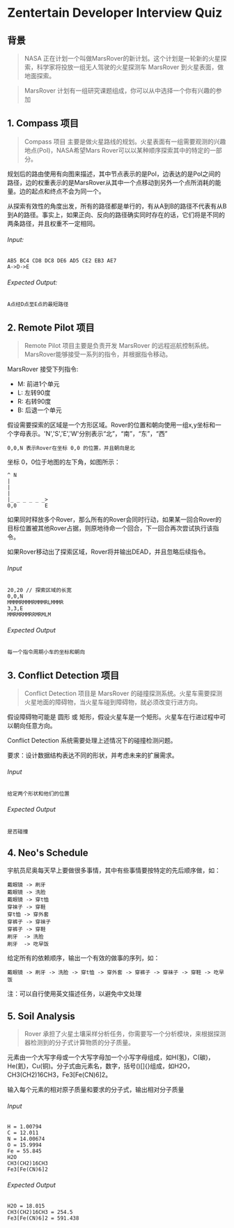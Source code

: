Zentertain Developer Interview Quiz
===================================

背景
----------

> NASA 正在计划一个叫做MarsRover的新计划。这个计划是一轮新的火星探索，科学家将投放一组无人驾驶的火星探测车 MarsRover 到火星表面，做地面探索。

> MarsRover 计划有一组研究课题组成，你可以从中选择一个你有兴趣的参加

## 1. Compass 项目

> Compass 项目 主要是做火星路线的规划。火星表面有一组需要观测的兴趣地点(PoI)，NASA希望Mars Rover可以以某种顺序探索其中的特定的一部分。

规划后的路由使用有向图来描述，其中节点表示的是PoI，边表达的是PoI之间的路径，边的权重表示的是MarsRover从其中一个点移动到另外一个点所消耗的能量。边的起点和终点不会为同一个。

从探索有效性的角度出发，所有的路径都是单行的，有从A到B的路径不代表有从B到A的路径。事实上，如果正向、反向的路径确实同时存在的话，它们将是不同的两条路径，并且权重不一定相同。

###### Input:

	AB5 BC4 CD8 DC8 DE6 AD5 CE2 EB3 AE7
	A->D->E

###### Expected Output:

	A点经D点至E点的最短路径


## 2. Remote Pilot 项目

> Remote Pilot 项目主要是负责开发 MarsRover 的远程巡航控制系统。MarsRover能够接受一系列的指令，并根据指令移动。

MarsRover 接受下列指令:

* M: 前进1个单元
* L: 左转90度
* R: 右转90度
* B: 后退一个单元

假设需要探索的区域是一个方形区域。Rover的位置和朝向使用一组x,y坐标和一个字母表示。'N','S','E','W'分别表示“北”，“南”，“东”，“西”

    0,0,N 表示Rover在坐标 0,0 的位置，并且朝向是北

坐标 0，0位于地图的左下角，如图所示：


	^ N
	|
	|
	|
	|_ _ _ _ _ _>
	0,0         E


如果同时释放多个Rover，那么所有的Rover会同时行动，如果某一回合Rover的目标位置被其他Rover占据，则原地待命一个回合，下一回合再次尝试执行该指令。

如果Rover移动出了探索区域，Rover将并输出DEAD，并且忽略后续指令。

###### Input

	20,20 // 探索区域的长宽
	0,0,N
	MMMMRMMMRMMMRLMMMR
	3,3,E
	MMRMRMMRRMRMLM

###### Expected Output

	每一个指令周期小车的坐标和朝向


## 3. Conflict Detection 项目

> Conflict Detection 项目是 MarsRover 的碰撞探测系统。火星车需要探测火星地面的障碍物，当火星车碰到障碍物，就必须改变行进方向。

假设障碍物可能是 圆形 或 矩形，假设火星车是一个矩形。火星车在行进过程中可以朝向任意方向。

Conflict Detection 系统需要处理上述情况下的碰撞检测问题。

要求：设计数据结构表达不同的形状，并考虑未来的扩展需求。

###### Input

	给定两个形状和他们的位置

###### Expected Output

	是否碰撞


## 4. Neo's Schedule

宇航员尼奥每天早上要做很多事情，其中有些事情要按特定的先后顺序做，如：

	戴眼镜 -> 刷牙
	戴眼镜 -> 洗脸
	戴眼镜 -> 穿t恤
	穿袜子 -> 穿鞋
	穿t恤 -> 穿外套
	穿裤子 -> 穿袜子
	穿裤子 -> 穿鞋
	刷牙  -> 洗脸
	刷牙  -> 吃早饭

给定所有的依赖顺序，输出一个有效的做事的序列，如：

	戴眼镜 -> 刷牙 -> 洗脸 -> 穿t恤 -> 穿外套 -> 穿裤子 -> 穿袜子 -> 穿鞋 -> 吃早饭

注：可以自行使用英文描述任务，以避免中文处理


## 5. Soil Analysis

> Rover 承担了火星土壤采样分析任务，你需要写一个分析模块，来根据探测器检测到的分子式计算物质的分子质量。

元素由一个大写字母或一个大写字母加一个小写字母组成，如H(氢)，C(碳)，He(氦)，Cu(铜)。分子式由元素名，数字，括号()[]{}组成，如H2O，CH3(CH2)16CH3，Fe3[Fe(CN)6]2。

输入每个元素的相对原子质量和要求的分子式，输出相对分子质量

###### Input

	H = 1.00794
	C = 12.011
	N = 14.00674
	O = 15.9994
	Fe = 55.845
	H2O
	CH3(CH2)16CH3
	Fe3[Fe(CN)6]2
	
###### Expected Output

	H2O = 18.015
	CH3(CH2)16CH3 = 254.5
	Fe3[Fe(CN)6]2 = 591.438
	
